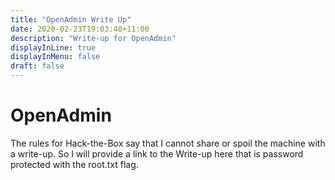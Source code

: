 ```yaml
---
title: "OpenAdmin Write Up"
date: 2020-02-23T19:03:40+11:00
description: "Write-up for OpenAdmin"
displayInLine: true
displayInMenu: false
draft: false
---
```

# OpenAdmin
The rules for Hack-the-Box say that I cannot share or spoil the machine with a write-up. So I will provide a link to the Write-up here that is password protected with the root.txt flag.